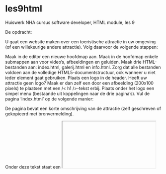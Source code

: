 # les9html
Huiswerk NHA cursus software developer, HTML module, les 9

De opdracht:

U gaat een website maken over een toeristische attractie in uw omgeving (of een willekeurige andere attractie). Volg daarvoor de volgende stappen:


Maak in de editor een nieuwe hoofdmap aan.
Maak in de hoofdmap enkele submappen aan voor video’s, afbeeldingen en geluiden.
Maak drie HTML-bestanden aan: index.html, galerij.html en info.html. Zorg dat alle bestanden voldoen aan de volledige HTML5-documentstructuur, ook wanneer u niet ieder element gaat gebruiken.
Plaats een logo in de header. Heeft uw attractie geen logo? Maak er dan zelf een door een afbeelding (200x100 pixels) te plaatsen met een /< h1 />-tekst erbij.
Plaats onder het logo een simpel menu (bestaande uit koppelingen naar de drie pagina’s).
Vul de pagina ‘index.html’ op de volgende manier:

De pagina bevat een korte omschrijving van de attractie (zelf geschreven of gekopieerd met bronvermelding).

Onder deze tekst staat een <iframe> met daarin een weergave van de officiële website van de attractie. Heeft uw attractie geen website? Plaats dan de Wikipedia-pagina over de attractie of de website van de gemeente waarin u woont.

	Zoals eerder vermeld, is er een kans dat u een foutmelding krijgt in de browser. Dat komt doordat steeds meer 'bekende' websites het gebruik van <iframe> weigeren, om zo misbruik en potentiële criminaliteit te vermijden. Zoek daarom naar een minder populaire website. Lukt dat niet, voer dan de code in van een niet-werkende website in. U zult er niet op worden afgerekend wanneer de verbinding geweigerd wordt.
Vul de pagina ‘galerij.html’ op de volgende manier:

De pagina bevat minimaal drie afbeeldingen van de attractie.
Onder de afbeeldingen staat een geluidsbestand naar keuze.
Vul de pagina ‘info.html’ op de volgende manier:

Op de pagina staan de openingstijden van de attractie en eventuele andere relevante informatie (zoals een routebeschrijving en de entreeprijzen).
Onder de informatie staan minimaal twee YouTube-video’s met beelden van de attractie (of YouTube-video’s naar eigen keuze).
Zet uw pagina online met behulp van GitHub.
Stuur GitHub-link of uw domeinnaam via Plaza naar uw docent.
